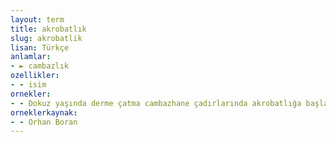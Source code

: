 ```yaml
---
layout: term
title: akrobatlık
slug: akrobatlik
lisan: Türkçe
anlamlar:
- ► cambazlık
ozellikler:
- - isim
ornekler:
- - Dokuz yaşında derme çatma cambazhane çadırlarında akrobatlığa başlayan Hayri, yaşamını Anadolu'nun kasabalarında sürdürüyordu.
orneklerkaynak:
- - Orhan Boran
---
```

